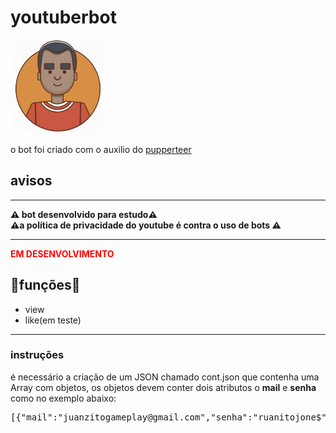 # youtuberbot

<img src="./src/i.png" style="width:150px;">
<p>o bot foi criado com o auxilio do <a href="https://github.com/puppeteer/puppeteer"> pupperteer</a>
</p>
<h2>avisos</h2>
<hr>
<strong>⚠️ bot desenvolvido para estudo⚠️</strong>
<br>
<strong>⚠️a política de privacidade do youtube é contra o uso de bots ⚠️</strong>

<hr>


<strong style="color:red"> EM DESENVOLVIMENTO</strong>
<h2>🤖funções🤖</h2>
<ul>
<li>view</li>
<li>like(em teste)</li>
</ul>

<hr>
<h3>instruções</h3>
<p>
é necessário a criação de um JSON chamado cont.json que contenha uma Array com objetos,
os objetos devem conter dois atributos o <b>mail</b> e <b>senha</b> 
como no exemplo abaixo:
<pre>
[{"mail":"juanzitogameplay@gmail.com","senha":"ruanitojone$"}]


</pre>




</p>